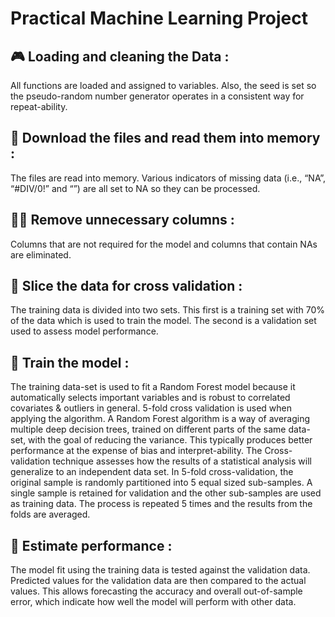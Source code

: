# Practical Machine Learning Project

## :video_game:	Loading and cleaning the Data :
All functions are loaded and assigned to variables. Also, the seed is set so the pseudo-random number generator operates in a consistent way for repeat-ability.

## :file_folder: Download the files and read them into memory :
The files are read into memory. Various indicators of missing data (i.e., “NA”, “#DIV/0!” and “”) are all set to NA so they can be processed.

## :mechanic:	Remove unnecessary columns :
Columns that are not required for the model and columns that contain NAs are eliminated.

## :knife: Slice the data for cross validation :
The training data is divided into two sets. This first is a training set with 70% of the data which is used to train the model. The second is a validation set used to assess model performance.

## :game_die:	Train the model :
The training data-set is used to fit a Random Forest model because it automatically selects important variables and is robust to correlated covariates & outliers in general. 5-fold cross validation is used when applying the algorithm. A Random Forest algorithm is a way of averaging multiple deep decision trees, trained on different parts of the same data-set, with the goal of reducing the variance. This typically produces better performance at the expense of bias and interpret-ability. The Cross-validation technique assesses how the results of a statistical analysis will generalize to an independent data set. In 5-fold cross-validation, the original sample is randomly partitioned into 5 equal sized sub-samples. A single sample is retained for validation and the other sub-samples are used as training data. The process is repeated 5 times and the results from the folds are averaged.

## :dart: Estimate performance :
The model fit using the training data is tested against the validation data. Predicted values for the validation data are then compared to the actual values. This allows forecasting the accuracy and overall out-of-sample error, which indicate how well the model will perform with other data.

